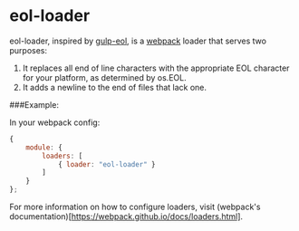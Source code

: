 eol-loader
====================

eol-loader, inspired by [gulp-eol](https://github.com/fritx/gulp-eol), is a [webpack](http://webpack.github.io/) loader that serves two purposes:

1. It replaces all end of line characters with the appropriate EOL character for your platform, as determined by os.EOL.
2. It adds a newline to the end of files that lack one.

###Example:

In your webpack config:

```javascript
{
    module: {
        loaders: [
            { loader: "eol-loader" }
        ]
    }
};
```

For more information on how to configure loaders, visit (webpack's documentation)[https://webpack.github.io/docs/loaders.html].